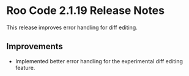 # Roo Code 2.1.19 Release Notes

This release improves error handling for diff editing.

## Improvements

*   Implemented better error handling for the experimental diff editing feature.